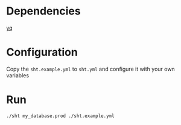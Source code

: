 # Dependencies
[yq](https://github.com/mikefarah/yq)

# Configuration
Copy the `sht.example.yml` to `sht.yml` and configure it with your own variables

# Run
```bash
./sht my_database.prod ./sht.example.yml
```
